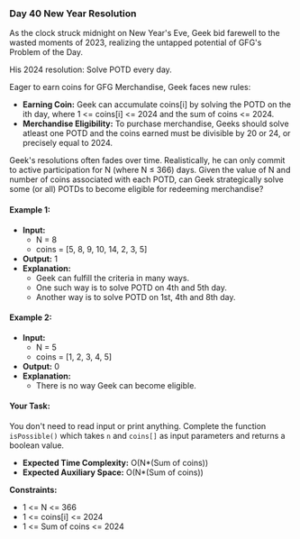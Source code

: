 ### Day 40 **New Year Resolution**

As the clock struck midnight on New Year's Eve, Geek bid farewell to the wasted moments of 2023, realizing the untapped potential of GFG's Problem of the Day.

His 2024 resolution: Solve POTD every day.

Eager to earn coins for GFG Merchandise, Geek faces new rules:

- **Earning Coin:** Geek can accumulate coins[i] by solving the POTD on the ith day, where 1 <= coins[i] <= 2024 and the sum of coins <= 2024.
- **Merchandise Eligibility:** To purchase merchandise, Geeks should solve atleast one POTD and the coins earned must be divisible by 20 or 24, or precisely equal to 2024.

Geek's resolutions often fades over time. Realistically, he can only commit to active participation for N (where N ≤ 366) days. Given the value of N and number of coins associated with each POTD, can Geek strategically solve some (or all) POTDs to become eligible for redeeming merchandise?

#### Example 1:

- **Input:**
    - N = 8
    - coins = [5, 8, 9, 10, 14, 2, 3, 5]
- **Output:** 1
- **Explanation:** 
    - Geek can fulfill the criteria in many ways.
    - One such way is to solve POTD on 4th and 5th day.
    - Another way is to solve POTD on 1st, 4th and 8th day.

#### Example 2:

- **Input:**
    - N = 5
    - coins = [1, 2, 3, 4, 5]
- **Output:** 0
- **Explanation:** 
    - There is no way Geek can become eligible.

#### Your Task: 
You don't need to read input or print anything. Complete the function `isPossible()` which takes `n` and `coins[]` as input parameters and returns a boolean value.

- **Expected Time Complexity:** O(N*(Sum of coins))
- **Expected Auxiliary Space:** O(N*(Sum of coins))

**Constraints:**
- 1 <= N <= 366
- 1 <= coins[i] <= 2024
- 1 <= Sum of coins <=  2024
